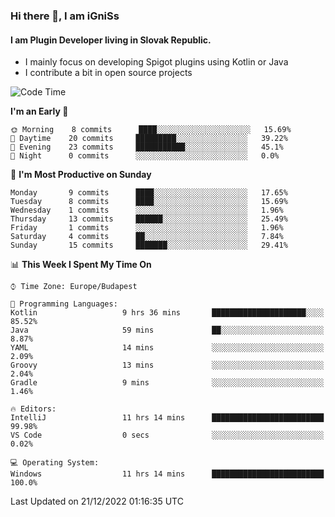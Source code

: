 ### Hi there 👋, I am iGniSs

#### I am Plugin Developer living in Slovak Republic.
- I mainly focus on developing Spigot plugins using Kotlin or Java
- I contribute a bit in open source projects

<!--START_SECTION:waka-->
![Code Time](http://img.shields.io/badge/Code%20Time-993%20hrs%2041%20mins-blue)

**I'm an Early 🐤** 

```text
🌞 Morning    8 commits      ████░░░░░░░░░░░░░░░░░░░░░   15.69% 
🌆 Daytime    20 commits     █████████░░░░░░░░░░░░░░░░   39.22% 
🌃 Evening    23 commits     ███████████░░░░░░░░░░░░░░   45.1% 
🌙 Night      0 commits      ░░░░░░░░░░░░░░░░░░░░░░░░░   0.0%

```
📅 **I'm Most Productive on Sunday** 

```text
Monday       9 commits      ████░░░░░░░░░░░░░░░░░░░░░   17.65% 
Tuesday      8 commits      ████░░░░░░░░░░░░░░░░░░░░░   15.69% 
Wednesday    1 commits      ░░░░░░░░░░░░░░░░░░░░░░░░░   1.96% 
Thursday     13 commits     ██████░░░░░░░░░░░░░░░░░░░   25.49% 
Friday       1 commits      ░░░░░░░░░░░░░░░░░░░░░░░░░   1.96% 
Saturday     4 commits      ██░░░░░░░░░░░░░░░░░░░░░░░   7.84% 
Sunday       15 commits     ███████░░░░░░░░░░░░░░░░░░   29.41%

```


📊 **This Week I Spent My Time On** 

```text
⌚︎ Time Zone: Europe/Budapest

💬 Programming Languages: 
Kotlin                   9 hrs 36 mins       █████████████████████░░░░   85.52% 
Java                     59 mins             ██░░░░░░░░░░░░░░░░░░░░░░░   8.87% 
YAML                     14 mins             ░░░░░░░░░░░░░░░░░░░░░░░░░   2.09% 
Groovy                   13 mins             ░░░░░░░░░░░░░░░░░░░░░░░░░   2.04% 
Gradle                   9 mins              ░░░░░░░░░░░░░░░░░░░░░░░░░   1.46%

🔥 Editors: 
IntelliJ                 11 hrs 14 mins      █████████████████████████   99.98% 
VS Code                  0 secs              ░░░░░░░░░░░░░░░░░░░░░░░░░   0.02%

💻 Operating System: 
Windows                  11 hrs 14 mins      █████████████████████████   100.0%

```


 Last Updated on 21/12/2022 01:16:35 UTC
<!--END_SECTION:waka-->